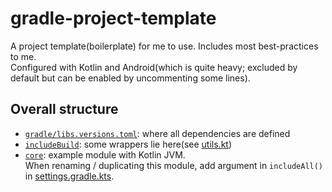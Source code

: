 # gradle-project-template
A project template(boilerplate) for me to use. Includes most best-practices to me.  
Configured with Kotlin and Android(which is quite heavy; excluded by default but can be enabled by uncommenting some lines).


## Overall structure
- [`gradle/libs.versions.toml`](gradle/libs.versions.toml): where all dependencies are defined
- [`includeBuild`](includeBuild): some wrappers lie here(see [utils.kt](includeBuild/src/main/kotlin/com/lhwdev/build/utils.kt))
- [`core`](modules/core): example module with Kotlin JVM.  
  When renaming / duplicating this module, add argument in `includeAll()` in [settings.gradle.kts](settings.gradle.kts).
